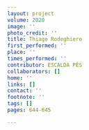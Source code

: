 ```yaml
---
layout: project
volume: 2020
image: ''
photo_credit: ''
title: Thiago Rodeghiero
first_performed: ''
place: ''
times_performed: ''
contributor: ESCALDA PÉS
collaborators: []
home: ''
links: []
contact: ''
footnote: ''
tags: []
pages: 644-645

---
```





